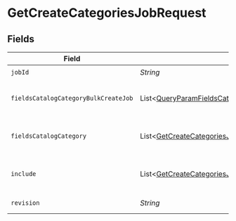 # GetCreateCategoriesJobRequest


## Fields

| Field                                                                                                                                            | Type                                                                                                                                             | Required                                                                                                                                         | Description                                                                                                                                      | Example                                                                                                                                          |
| ------------------------------------------------------------------------------------------------------------------------------------------------ | ------------------------------------------------------------------------------------------------------------------------------------------------ | ------------------------------------------------------------------------------------------------------------------------------------------------ | ------------------------------------------------------------------------------------------------------------------------------------------------ | ------------------------------------------------------------------------------------------------------------------------------------------------ |
| `jobId`                                                                                                                                          | *String*                                                                                                                                         | :heavy_check_mark:                                                                                                                               | ID of the job to retrieve.                                                                                                                       | 01GSQPBF74KQ5YTDEPP41T1BZH                                                                                                                       |
| `fieldsCatalogCategoryBulkCreateJob`                                                                                                             | List\<[QueryParamFieldsCatalogCategoryBulkCreateJob](../../models/operations/QueryParamFieldsCatalogCategoryBulkCreateJob.md)>                   | :heavy_minus_sign:                                                                                                                               | For more information please visit https://developers.klaviyo.com/en/v2024-10-15/reference/api-overview#sparse-fieldsets                          |                                                                                                                                                  |
| `fieldsCatalogCategory`                                                                                                                          | List\<[GetCreateCategoriesJobQueryParamFieldsCatalogCategory](../../models/operations/GetCreateCategoriesJobQueryParamFieldsCatalogCategory.md)> | :heavy_minus_sign:                                                                                                                               | For more information please visit https://developers.klaviyo.com/en/v2024-10-15/reference/api-overview#sparse-fieldsets                          |                                                                                                                                                  |
| `include`                                                                                                                                        | List\<[GetCreateCategoriesJobQueryParamInclude](../../models/operations/GetCreateCategoriesJobQueryParamInclude.md)>                             | :heavy_minus_sign:                                                                                                                               | For more information please visit https://developers.klaviyo.com/en/v2024-10-15/reference/api-overview#relationships                             |                                                                                                                                                  |
| `revision`                                                                                                                                       | *String*                                                                                                                                         | :heavy_check_mark:                                                                                                                               | API endpoint revision (format: YYYY-MM-DD[.suffix])                                                                                              |                                                                                                                                                  |